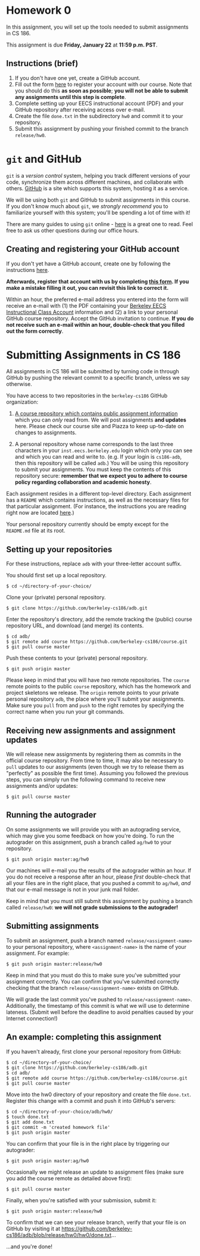# Homework 0

In this assignment, you will set up the tools needed to submit assignments in CS 186.

This assignment is due **Friday, January 22** at **11:59 p.m. PST**.

## Instructions (brief)
1. If you don't have one yet, create a GitHub account.
2. Fill out the form [here](http://goo.gl/forms/CnJXcFHkPt) to register your account with our course. Note that you should do this **as soon as possible**; **you will not be able to submit any assignments until this step is complete**.
3. Complete setting up your EECS instructional account (PDF) and your GitHub repository after receiving access over e-mail.
4. Create the file `done.txt` in the subdirectory `hw0` and commit it to your repository.
5. Submit this assignment by pushing your finished commit to the branch `release/hw0`.

# `git` and GitHub

`git` is a *version control* system, helping you track different versions of your code, synchronize them across different machines, and collaborate with others. [GitHub](https://github.com) is a site which supports this system, hosting it as a service.

We will be using both `git` and GitHub to submit assignments in this course. If you don't know much about `git`, we *strongly recommend* you to familiarize yourself with this system; you'll be spending a lot of time with it!

There are many guides to using `git` online - [here](http://git-scm.com/book/en/v1/Getting-Started) is a great one to read. Feel free to ask us other questions during our office hours.

## Creating and registering your GitHub account

If you don't yet have a GitHub account, create one by following the instructions [here](https://help.github.com/articles/set-up-git/).

**Afterwards, register that account with us by completing [this form](http://goo.gl/forms/CnJXcFHkPt). If you make a mistake filling it out, you can revisit this link to correct it.**

Within an hour, the preferred e-mail address you entered into the form will receive an e-mail with (1) the PDF containing your [Berkeley EECS Instructional Class Account](https://inst.eecs.berkeley.edu/connecting.html) information and (2) a link to your personal GitHub course repository. Accept the GitHub invitation to continue. **If you do not receive such an e-mail within an hour, double-check that you filled out the form correctly**.

# Submitting Assignments in CS 186

All assignments in CS 186 will be submitted by turning code in through GitHub by pushing the relevant commit to a specific branch, unless we say otherwise.

You have access to two repositories in the `berkeley-cs186` GitHub organization:

1. [A course repository which contains public assignment information](https://github.com/berkeley-cs186/course) which you can *only* read from. We will post assignments **and updates** here. Please check our course site and Piazza to keep up-to-date on changes to assignments.

2. A personal repository whose name corresponds to the last three characters in your `inst.eecs.berkeley.edu` login which only you can see and which you can read and write to. (e.g. If your login is `cs186-adb`, then this repository will be called `adb`.) You will be using this repository to submit your assignments. You must keep the contents of this repository secure: **remember that we expect you to adhere to course policy regarding collaboration and academic honesty**.

Each assignment resides in a different top-level directory. Each assignment has a `README` which contains instructions, as well as the necessary files for that particular assignment. (For instance, the instructions you are reading right now are located [here](http://github.com/berkeley-cs186/course/blob/master/hw0/README.md).)

Your personal repository currently should be empty except for the `README.md` file at its root.

## Setting up your repositories

For these instructions, replace `adb` with your three-letter account suffix.

You should first set up a local repository.

    $ cd ~/directory-of-your-choice/

Clone your (private) personal repository.

    $ git clone https://github.com/berkeley-cs186/adb.git

Enter the repository's directory, add the remote tracking the (public) course repository URL, and download (and merge) its contents.

    $ cd adb/
    $ git remote add course https://github.com/berkeley-cs186/course.git
    $ git pull course master

Push these contents to your (private) personal repository.

    $ git push origin master

Please keep in mind that you will have *two* remote repositories. The `course` remote points to the public `course` repository, which has the homework and project skeletons we release. The `origin` remote points to your private personal repository `adb`, the place where you'll submit your assignments. Make sure you `pull` from and `push` to the right remotes by specifying the correct name when you run your git commands. 

## Receiving new assignments and assignment updates

We will release new assignments by registering them as commits in the official course repository. From time to time, it may also be necessary to `pull` updates to our assignments (even though we try to release them as "perfectly" as possible the first time). Assuming you followed the previous steps, you can simply run the following command to receive new assignments and/or updates:

    $ git pull course master

## Running the autograder

On some assignments we will provide you with an autograding service, which may give you some feedback on how you're doing. To run the autograder on this assignment, push a branch called `ag/hw0` to your repository.

    $ git push origin master:ag/hw0

Our machines will e-mail you the results of the autograder within an hour. If you do not receive a response after an hour, please *first* double-check that all your files are in the right place, that you pushed a commit to `ag/hw0`, *and* that our e-mail message is not in your junk mail folder.

Keep in mind that you must still submit this assignment by pushing a branch called `release/hw0`: **we will not grade submissions to the autograder!**

## Submitting assignments

To submit an assignment, push a branch named `release/<assignment-name>` to your personal repository, where `<assignment-name>` is the name of your assignment. For example:

    $ git push origin master:release/hw0

Keep in mind that you must do this to make sure you've submitted your assignment correctly. You can confirm that you've submitted correctly checking that the branch `release/<assignment-name>` exists on GitHub.

We will grade the last commit you've pushed to `release/<assignment-name>`. Additionally, the timestamp of this commit is what we will use to determine lateness. (Submit well before the deadline to avoid penalties caused by your Internet connection!)

## An example: completing this assignment

If you haven't already, first clone your personal repository from GitHub:

    $ cd ~/directory-of-your-choice/
    $ git clone https://github.com/berkeley-cs186/adb.git
    $ cd adb/
    $ git remote add course https://github.com/berkeley-cs186/course.git
    $ git pull course master

Move into the hw0 directory of your repository and create the file `done.txt`. Register this change with a commit and push it into GitHub's servers:

    $ cd ~/directory-of-your-choice/adb/hw0/
    $ touch done.txt
    $ git add done.txt
    $ git commit -m 'created homework file'
    $ git push origin master

You can confirm that your file is in the right place by triggering our autograder:

    $ git push origin master:ag/hw0

Occasionally we might release an update to assignment files (make sure you add the course remote as detailed above first):

    $ git pull course master

Finally, when you're satisfied with your submission, submit it:

    $ git push origin master:release/hw0

To confirm that we can see your release branch, verify that your file is on GitHub by visiting it at <https://github.com/berkeley-cs186/adb/blob/release/hw0/hw0/done.txt>...

...and you're done!
